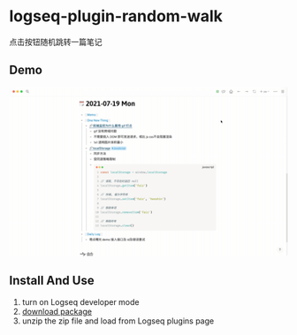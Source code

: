 # logseq-plugin-random-walk

点击按钮随机跳转一篇笔记

## Demo
![demo](./demo.gif)

## Install And Use
1. turn on Logseq developer mode
2. [download package](https://github.com/haydenull/logseq-plugin-random-walk/releases)
3. unzip the zip file and load from Logseq plugins page